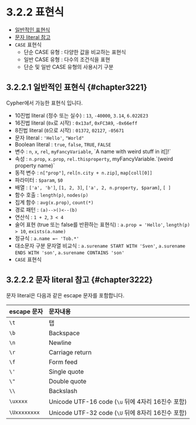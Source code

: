 # 3.2.2 표현식

* [일반적인 표현식](#chapter3221)
* [문자 literal 참고](#chapter3222)
* `CASE` 표현식
  * 단순 CASE 유형 : 다양한 값을 비교하는 표현식
  * 일반 CASE 유형 : 다수의 조건식을 표현
  * 단순 및 일반 CASE 유형의 사용시기 구분

## 3.2.2.1 일반적인 표현식 {#chapter3221}

Cypher에서 가능한 표현식 입니다.

* 10진법 literal \(정수 또는 실수\) : `13`, `-40000`, `3.14`, `6.022E23`
* 16진법 literal \(`0x`로 시작\) : `0x13af`, `0xFC3A9`, `-0x66eff`
* 8진법 literal \(`0`으로 시작\) : `01372`, `02127`, `-05671`
* 문자 literal : `'Hello'`, `"World"`
* Boolean literal : `true`, `false`, `TRUE`, `FALSE`
* 변수 : `n`, `x`, `rel`, `myFancyVariable`, \`A name with weird stuff in it\[\]!\`
* 속성 : `n.prop`, `x.prop`, `rel.thisproperty`, myFancyVariable.\`\(weird property name\)\`
* 동적 변수 : `n["prop"]`, `rel[n.city + n.zip]`, `map[coll[0]]`
* 파라미터 : `$param`, `$0`
* 배열 : `['a', 'b']`, `[1, 2, 3]`, `['a', 2, n.property, $param]`, `[ ]`
* 함수 호출 : `length(p)`, `nodes(p)`
* 집계 함수 : `avg(x.prop)`, `count(*)`
* 경로 패턴 : `(a)-->()<--(b)`
* 연산식 : `1 + 2`, `3 < 4`
* 술어 표현 \(true 또는 false를 반환하는 표현식\) : `a.prop = 'Hello'`, `length(p) > 10`, `exists(a.name)`
* 정규식 : `a.name =~ 'Tob.*'`
* 대소문자 구분 문자열 비교식 : `a.surename START WITH 'Sven'`, `a.surename ENDS WITH 'son'`, `a.surename CONTAINS 'son'`
* `CASE` 표현식

## 3.2.2.2 문자 literal 참고 {#chapter3222}

문자 literal은 다음과 같은 escape 문자를 포함합니다.

| escape 문자 | 문자내용 |
| :--- | :--- |
| `\t` | 탭 |
| `\b` | Backspace |
| `\n` | Newline |
| `\r` | Carriage return |
| `\f` | Form feed |
| `\'` | Single quote |
| `\"` | Double quote |
| `\\` | Backslash |
| `\uxxxx` | Unicode UTF-16 code \(`\u` 뒤에 4자리 16진수 포함\) |
| `\Uxxxxxxxx` | Unicode UTF-32 code \(`\U` 뒤에 8자리 16진수 포함\) |



